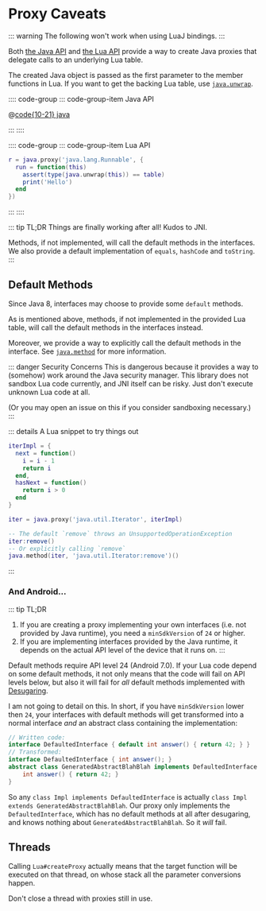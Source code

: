 # Proxy Caveats

::: warning
The following won't work when using LuaJ bindings.
:::

Both [the Java API](./javadoc/party/iroiro/luajava/Lua.html#createProxy(java.lang.Class[],party.iroiro.luajava.Lua.Conversion))
and [the Lua API](./api.md#proxy-jclass-table-function) provide a way
to create Java proxies that delegate calls to an underlying Lua table.

The created Java object is passed as the first parameter to the member functions in Lua.
If you want to get the backing Lua table, use [`java.unwrap`](./api.md#unwrap-jobject-function).

:::: code-group
::: code-group-item Java API

<!-- @code:runnableTest -->
@[code{10-21} java](../example/src/test/java/party/iroiro/luajava/docs/ProxyExampleTest.java)

:::
::::

:::: code-group
::: code-group-item Lua API
```lua
r = java.proxy('java.lang.Runnable', {
  run = function(this)
    assert(type(java.unwrap(this)) == table)
    print('Hello')
  end
})
```
:::
::::

::: tip TL;DR
Things are finally working after all! Kudos to JNI.

Methods, if not implemented, will call the default methods in the interfaces.
We also provide a default implementation of `equals`, `hashCode` and `toString`.
:::

## Default Methods

Since Java 8, interfaces may choose to provide some `default` methods.

As is mentioned above, methods, if not implemented in the provided Lua table,
will call the default methods in the interfaces instead.

Moreover, we provide a way to explicitly call the default methods in the interface.
See [`java.method`](#method-jobject-method-signature-function) for more information.

::: danger Security Concerns
This is dangerous because it provides a way to (somehow) work around the Java security manager.
This library does not sandbox Lua code currently, and JNI itself can be risky.
Just don't execute unknown Lua code at all.

(Or you may open an issue on this if you consider sandboxing necessary.)
:::

::: details A Lua snippet to try things out
```lua
iterImpl = {
  next = function()
    i = i - 1
    return i
  end,
  hasNext = function()
    return i > 0
  end
}

iter = java.proxy('java.util.Iterator', iterImpl)

-- The default `remove` throws an UnsupportedOperationException
iter:remove()
-- Or explicitly calling `remove`
java.method(iter, 'java.util.Iterator:remove')()
```
:::

### And Android...

::: tip TL;DR
1. If you are creating a proxy implementing your own interfaces (i.e. not provided by Java runtime),
    you need a `minSdkVersion` of `24` or higher.
2. If you are implementing interfaces provided by the Java runtime, it depends on the actual API level of the device that it runs on.
:::

Default methods require API level 24 (Android 7.0).
If your Lua code depend on some default methods,
it not only means that the code will fail on API levels below,
but also it will fail for *all* default methods implemented with [Desugaring].

[Desugaring]: https://developer.android.com/studio/write/java8-support

I am not going to detail on this. In short, if you have `minSdkVersion` lower then `24`,
your interfaces with default methods will get transformed into a normal interface
*and* an abstract class containing the implementation:

```java ignored
// Written code:
interface DefaultedInterface { default int answer() { return 42; } }
// Transformed:
interface DefaultedInterface { int answer(); }
abstract class GeneratedAbstractBlahBlah implements DefaultedInterface {
    int answer() { return 42; }
}
```

So any `class Impl implements DefaultedInterface` is actually `class Impl extends GeneratedAbstractBlahBlah`.
Our proxy only implements the `DefaultedInterface`, which has no default methods at all after desugaring, and knows nothing about `GeneratedAbstractBlahBlah`. So it *will* fail.

## Threads

Calling `Lua#createProxy` actually means that the target function will be executed on that thread,
on whose stack all the parameter conversions happen.

Don't close a thread with proxies still in use.

